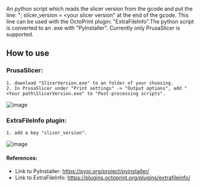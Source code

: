 An python script which reads the slicer version from the gcode and put the line: "; slicer_version = <your slicer version" at the end of the gcode.
This line can be used with the OctoPrint plugin: "ExtraFileInfo".The python script is converted to an .exe with "PyInstaller".
Currently only PrusaSlicer is supported.

## How to use
### PrusaSlicer:
    1. download "SlicerVersion.exe" to an folder of your choosing.
    2. In PrusaSlicer under "Print settings" -> "Output options", add "<Your path\SlicerVersion.exe" to "Post-processing scripts".
![image](https://user-images.githubusercontent.com/10145631/226166141-4d2f764f-84df-4912-8c55-64bacb176417.png)

### ExtraFileInfo plugin:
    1. add a key "slicer_version".
![image](https://user-images.githubusercontent.com/10145631/226165438-656aaddd-6c2d-416e-9327-90be0a049497.png)



#### References:
- Link to PyInstaller:    https://pypi.org/project/pyinstaller/
- Link to ExtraFileInfo:  https://plugins.octoprint.org/plugins/extrafileinfo/
